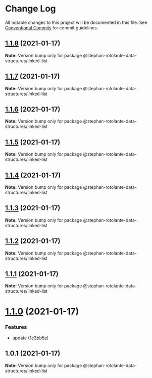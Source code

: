 # Change Log

All notable changes to this project will be documented in this file.
See [Conventional Commits](https://conventionalcommits.org) for commit guidelines.

## [1.1.8](https://github.com/stephanrotolante/stephan-rotolante-data-structures/compare/@stephan-rotolante-data-structures/linked-list@1.1.7...@stephan-rotolante-data-structures/linked-list@1.1.8) (2021-01-17)

**Note:** Version bump only for package @stephan-rotolante-data-structures/linked-list





## [1.1.7](https://github.com/stephanrotolante/stephan-rotolante-data-structures.gitt/compare/@stephan-rotolante-data-structures/linked-list@1.1.6...@stephan-rotolante-data-structures/linked-list@1.1.7) (2021-01-17)

**Note:** Version bump only for package @stephan-rotolante-data-structures/linked-list





## [1.1.6](https://github.com/stephanrotolante/stephan-rotolante-data-structures.gitt/compare/@stephan-rotolante-data-structures/linked-list@1.1.5...@stephan-rotolante-data-structures/linked-list@1.1.6) (2021-01-17)

**Note:** Version bump only for package @stephan-rotolante-data-structures/linked-list





## [1.1.5](https://github.com/stephanrotolante/stephan-rotolante-data-structures.gitt/compare/@stephan-rotolante-data-structures/linked-list@1.1.4...@stephan-rotolante-data-structures/linked-list@1.1.5) (2021-01-17)

**Note:** Version bump only for package @stephan-rotolante-data-structures/linked-list





## [1.1.4](https://github.com/stephanrotolante/stephan-rotolante-data-structures.gitt/compare/@stephan-rotolante-data-structures/linked-list@1.1.3...@stephan-rotolante-data-structures/linked-list@1.1.4) (2021-01-17)

**Note:** Version bump only for package @stephan-rotolante-data-structures/linked-list





## [1.1.3](https://github.com/stephanrotolante/stephan-rotolante-data-structures.gitt/compare/@stephan-rotolante-data-structures/linked-list@1.1.2...@stephan-rotolante-data-structures/linked-list@1.1.3) (2021-01-17)

**Note:** Version bump only for package @stephan-rotolante-data-structures/linked-list





## [1.1.2](https://github.com/stephanrotolante/stephan-rotolante-data-structures.gitt/compare/@stephan-rotolante-data-structures/linked-list@1.1.1...@stephan-rotolante-data-structures/linked-list@1.1.2) (2021-01-17)

**Note:** Version bump only for package @stephan-rotolante-data-structures/linked-list





## [1.1.1](https://github.com/stephanrotolante/stephan-rotolante-data-structures.gitt/compare/@stephan-rotolante-data-structures/linked-list@1.1.0...@stephan-rotolante-data-structures/linked-list@1.1.1) (2021-01-17)

**Note:** Version bump only for package @stephan-rotolante-data-structures/linked-list





# [1.1.0](https://github.com/stephanrotolante/stephan-rotolante-data-structures.gitt/compare/@stephan-rotolante-data-structures/linked-list@1.0.1...@stephan-rotolante-data-structures/linked-list@1.1.0) (2021-01-17)


### Features

* update ([1e3bb5e](https://github.com/stephanrotolante/stephan-rotolante-data-structures.gitt/commit/1e3bb5e7448fb914bbed824bffe86d95da3c72ef))





## 1.0.1 (2021-01-17)

**Note:** Version bump only for package @stephan-rotolante-data-structures/linked-list
